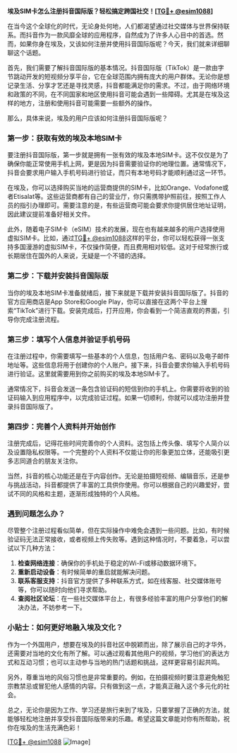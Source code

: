**埃及SIM卡怎么注册抖音国际版？轻松搞定跨国社交！[[TG💪+ @esim1088](https://t.me/s/esim1088)]**

在当今这个全球化的时代，无论身处何地，人们都渴望通过社交媒体与世界保持联系。而抖音作为一款风靡全球的应用程序，自然成为了许多人心目中的首选。然而，如果你身在埃及，又该如何注册并使用抖音国际版呢？今天，我们就来详细聊聊这个话题。

首先，我们需要了解抖音国际版的基本情况。抖音国际版（TikTok）是一款由字节跳动开发的短视频分享平台，它在全球范围内拥有庞大的用户群体。无论你是想记录生活、分享才艺还是寻找灵感，抖音都能满足你的需求。不过，由于网络环境和政策的不同，在不同国家和地区使用抖音可能会遇到一些障碍。尤其是在埃及这样的地方，注册和使用抖音可能需要一些额外的操作。

那么，具体来说，埃及的用户应该如何注册抖音国际版呢？

### 第一步：获取有效的埃及本地SIM卡

要注册抖音国际版，第一步就是拥有一张有效的埃及本地SIM卡。这不仅仅是为了确保你能正常使用手机上网，更是因为抖音需要验证你的地理位置。通常情况下，抖音会要求用户输入手机号码进行验证，而只有本地号码才能顺利通过这一环节。

在埃及，你可以选择购买当地的运营商提供的SIM卡，比如Orange、Vodafone或者Etisalat等。这些运营商都有自己的营业厅，你只需携带护照前往，按照工作人员的指引办理即可。需要注意的是，有些运营商可能会要求你提供居住地址证明，因此建议提前准备好相关文件。

此外，随着电子SIM卡（eSIM）技术的发展，现在也有越来越多的用户选择使用虚拟SIM卡。比如，通过[TG💪+ @esim1088](https://t.me/s/esim1088)这样的平台，你可以轻松获得一张支持多国漫游的虚拟SIM卡，不仅操作简便，而且费用相对较低。这对于经常旅行或长期居住在国外的人来说，无疑是一个不错的选择。

### 第二步：下载并安装抖音国际版

当你的埃及本地SIM卡准备就绪后，接下来就是下载并安装抖音国际版了。抖音的官方应用商店是App Store和Google Play，你可以直接在这两个平台上搜索“TikTok”进行下载。安装完成后，打开应用，你会看到一个简洁直观的界面，引导你完成注册流程。

### 第三步：填写个人信息并验证手机号码

在注册过程中，你需要填写一些基本的个人信息，包括用户名、密码以及电子邮件地址等。这些信息将用于创建你的个人账户。接下来，抖音会要求你输入手机号码进行验证。这里就需要用到你之前购买的埃及本地SIM卡了。

通常情况下，抖音会发送一条包含验证码的短信到你的手机上。你需要将收到的验证码输入到应用程序中，以完成验证过程。如果一切顺利，你就可以成功注册并登录抖音国际版了。

### 第四步：完善个人资料并开始创作

注册完成后，记得花些时间完善你的个人资料。这包括上传头像、填写个人简介以及设置隐私权限等。一个完整的个人资料不仅能让你的形象更加立体，还能吸引更多志同道合的朋友关注你。

当然，抖音的核心功能还是在于内容创作。无论是拍摄短视频、编辑音乐，还是参与挑战活动，抖音都提供了丰富的工具供你使用。你可以根据自己的兴趣爱好，尝试不同的风格和主题，逐渐形成独特的个人风格。

### 遇到问题怎么办？

尽管整个注册过程看似简单，但在实际操作中难免会遇到一些问题。比如，有时候验证码无法正常接收，或者视频上传失败等。遇到这种情况时，不要着急，可以尝试以下几种方法：

1. **检查网络连接**：确保你的手机处于稳定的Wi-Fi或移动数据环境下。
2. **重新启动设备**：有时候简单的重启就能解决问题。
3. **联系客服支持**：抖音官方提供了多种联系方式，如在线客服、社交媒体账号等，你可以随时向他们寻求帮助。
4. **查阅社区论坛**：在一些社交媒体平台上，有很多经验丰富的用户分享他们的解决办法，不妨参考一下。

### 小贴士：如何更好地融入埃及文化？

作为一个外国用户，想要在埃及的抖音社区中脱颖而出，除了展示自己的才华外，还需要对当地的文化有所了解。可以通过观看其他用户的视频，学习他们的表达方式和互动习惯；也可以主动参与当地的热门话题和挑战，这样更容易引起共鸣。

另外，尊重当地的风俗习惯也是非常重要的。例如，在拍摄视频时要注意避免触犯宗教禁忌或冒犯他人感情的内容。只有做到这一点，才能真正融入这个多元化的社会。

总之，无论你是因为工作、学习还是旅行来到了埃及，只要掌握了正确的方法，就能够轻松地注册并享受抖音国际版带来的乐趣。希望这篇文章能对你有所帮助，祝你在埃及的生活充满色彩！

[[TG💪+ @esim1088](https://t.me/s/esim1088) ![Image](https://i.postimg.cc/4NQfJmqS/Snipaste-2025-05-13-00-14-12.png)]